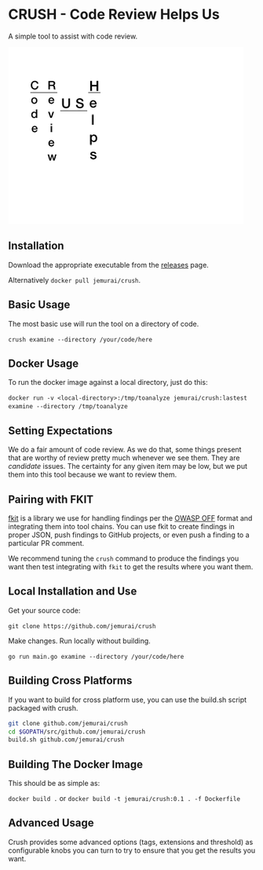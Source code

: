 # CRUSH - Code Review Helps Us

A simple tool to assist with code review.

![Crush](./crush-logo.gif)

## Installation

Download the appropriate executable from the [releases](https://github.com/Jemurai/crush/releases) page.

Alternatively `docker pull jemurai/crush`.

## Basic Usage

The most basic use will run the tool on a directory of code.

`crush examine --directory /your/code/here`

## Docker Usage

To run the docker image against a local directory, just do this: 

`docker run -v <local-directory>:/tmp/toanalyze jemurai/crush:lastest examine --directory /tmp/toanalyze`

## Setting Expectations

We do a fair amount of code review.  As we do that, some things present
that are worthy of review pretty much whenever we see them.  They are
_candidate_ issues.  The certainty for any given item may be low, but we
put them into this tool because we want to review them.

## Pairing with FKIT

[fkit](https://github.com/jemuria/fkit) is a library we use for handling findings 
per the [OWASP OFF](https://github.com/owasp/off) format and integrating them into 
tool chains.  You can use fkit to create findings in proper JSON, push findings to
GitHub projects, or even push a finding to a particular PR comment.

We recommend tuning the `crush` command to produce the findings you want then test
integrating with `fkit` to get the results where you want them.

## Local Installation and Use

Get your source code:

`git clone https://github.com/jemurai/crush`

Make changes.  Run locally without building.

`go run main.go examine --directory /your/code/here`

## Building Cross Platforms

If you want to build for cross platform use, you can use the build.sh script packaged with crush.

```sh
git clone github.com/jemurai/crush
cd $GOPATH/src/github.com/jemurai/crush
build.sh github.com/jemurai/crush
```

## Building The Docker Image

This should be as simple as: 

`docker build .` or `docker build -t jemurai/crush:0.1 . -f Dockerfile`

## Advanced Usage

Crush provides some advanced options (tags, extensions and threshold) as configurable knobs 
you can turn to try to ensure that you get the results you want.

